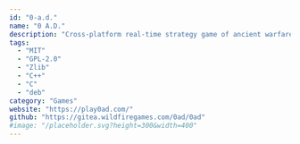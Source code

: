 ```yaml
---
id: "0-a.d."
name: "0 A.D."
description: "Cross-platform real-time strategy game of ancient warfare."
tags:
  - "MIT"
  - "GPL-2.0"
  - "Zlib"
  - "C++"
  - "C"
  - "deb"
category: "Games"
website: "https://play0ad.com/"
github: "https://gitea.wildfiregames.com/0ad/0ad"
#image: "/placeholder.svg?height=300&width=400"
---
```


